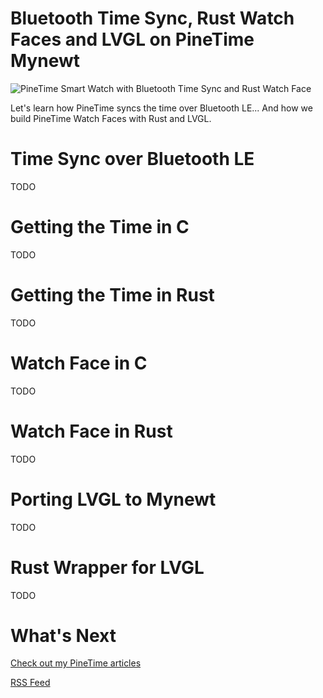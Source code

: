 # Bluetooth Time Sync, Rust Watch Faces and LVGL on PineTime Mynewt

![PineTime Smart Watch with Bluetooth Time Sync and Rust Watch Face](https://lupyuen.github.io/images/timesync-title.png)

Let's learn how PineTime syncs the time over Bluetooth LE... And how we build PineTime Watch Faces with Rust and LVGL.

# Time Sync over Bluetooth LE

TODO

# Getting the Time in C

TODO

# Getting the Time in Rust

TODO

# Watch Face in C

TODO

# Watch Face in Rust

TODO

# Porting LVGL to Mynewt

TODO

# Rust Wrapper for LVGL

TODO

# What's Next

[Check out my PineTime articles](https://lupyuen.github.io)

[RSS Feed](https://lupyuen.github.io/rss.xml)